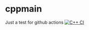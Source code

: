 # cppmain
Just a test for github actions 
[![C++ CI](https://github.com/codyw-io/cppmain/actions/workflows/main.yml/badge.svg)](https://github.com/codyw-io/cppmain/actions/workflows/main.yml)
